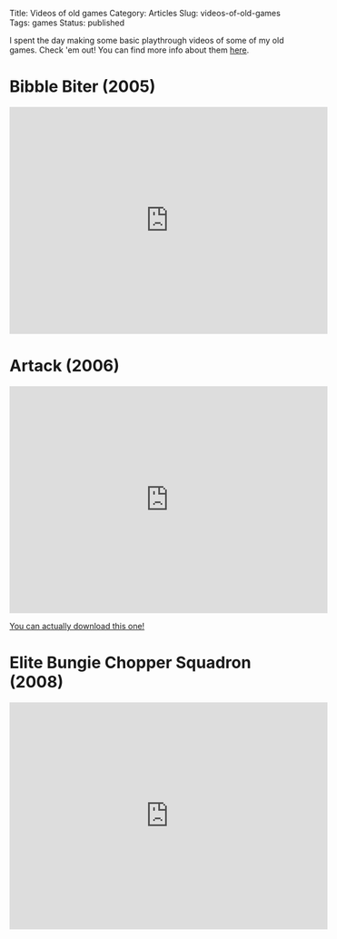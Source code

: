 Title: Videos of old games
Category: Articles
Slug: videos-of-old-games
Tags: games
Status: published

I spent the day making some basic playthrough videos of some of my old games. Check 'em out! You can find more info about them [here](/games.html).

# Bibble Biter (2005)

<iframe width="560" height="400" src="https://www.youtube.com/embed/X1HYYvUmCuc" frameborder="0" allowfullscreen></iframe>

# Artack (2006)

<iframe width="560" height="400" src="https://www.youtube.com/embed/xOLhMyyxqiA" frameborder="0" allowfullscreen></iframe>

[You can actually download this one!](|filename|/downloads/Artack.zip)

# Elite Bungie Chopper Squadron (2008)

<iframe width="560" height="400" src="https://www.youtube.com/embed/vLTsKThAedw" frameborder="0" allowfullscreen></iframe>
